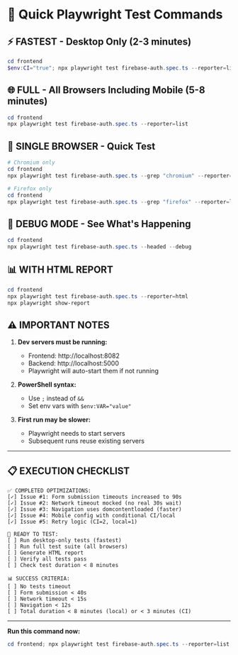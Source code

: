 # 🚀 Quick Playwright Test Commands

## ⚡ FASTEST - Desktop Only (2-3 minutes)
```powershell
cd frontend
$env:CI="true"; npx playwright test firebase-auth.spec.ts --reporter=list
```

## 🌐 FULL - All Browsers Including Mobile (5-8 minutes)
```powershell
cd frontend
npx playwright test firebase-auth.spec.ts --reporter=list
```

## 🎯 SINGLE BROWSER - Quick Test
```powershell
# Chromium only
cd frontend
npx playwright test firebase-auth.spec.ts --grep "chromium" --reporter=list

# Firefox only
cd frontend
npx playwright test firebase-auth.spec.ts --grep "firefox" --reporter=list
```

## 🐛 DEBUG MODE - See What's Happening
```powershell
cd frontend
npx playwright test firebase-auth.spec.ts --headed --debug
```

## 📊 WITH HTML REPORT
```powershell
cd frontend
npx playwright test firebase-auth.spec.ts --reporter=html
npx playwright show-report
```

## ⚠️ IMPORTANT NOTES

1. **Dev servers must be running:**
   - Frontend: http://localhost:8082
   - Backend: http://localhost:5000
   - Playwright will auto-start them if not running

2. **PowerShell syntax:**
   - Use `;` instead of `&&`
   - Set env vars with `$env:VAR="value"`

3. **First run may be slower:**
   - Playwright needs to start servers
   - Subsequent runs reuse existing servers

---

## 📋 EXECUTION CHECKLIST

```
✅ COMPLETED OPTIMIZATIONS:
[✓] Issue #1: Form submission timeouts increased to 90s
[✓] Issue #2: Network timeout mocked (no real 30s wait)
[✓] Issue #3: Navigation uses domcontentloaded (faster)
[✓] Issue #4: Mobile config with conditional CI/local
[✓] Issue #5: Retry logic (CI=2, local=1)

🧪 READY TO TEST:
[ ] Run desktop-only tests (fastest)
[ ] Run full test suite (all browsers)
[ ] Generate HTML report
[ ] Verify all tests pass
[ ] Check test duration < 8 minutes

📊 SUCCESS CRITERIA:
[ ] No tests timeout
[ ] Form submission < 40s
[ ] Network timeout < 15s
[ ] Navigation < 12s
[ ] Total duration < 8 minutes (local) or < 3 minutes (CI)
```

---

**Run this command now:**
```powershell
cd frontend; npx playwright test firebase-auth.spec.ts --reporter=list
```

